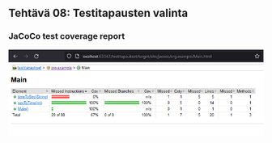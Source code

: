 ## Tehtävä 08: Testitapausten valinta

### JaCoCo test coverage report
![coverage](https://github.com/edvni/Tehtava8_OHLA/blob/master/coverage/jacoco_coverage.png?raw=true)